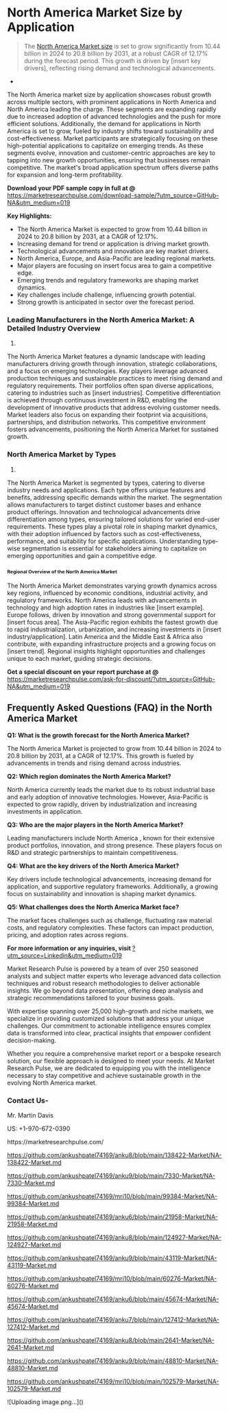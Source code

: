<h1>North America  Market&nbsp;Size by Application</h1><blockquote><p>The <a href="https://marketresearchpulse.com/download-sample/?utm_source=GitHub-NA&amp;utm_medium=019">North America  Market size</a> is set to grow significantly from 10.44 billion in 2024 to 20.8 billion by 2031, at a robust CAGR of 12.17% during the forecast period. This growth is driven by [insert key drivers], reflecting rising demand and technological advancements.</p></blockquote><ul><li></li></ul><p>The North America  market size by application showcases robust growth across multiple sectors, with prominent applications in North America  and North America  leading the charge. These segments are expanding rapidly due to increased adoption of advanced technologies and the push for more efficient solutions. Additionally, the demand for applications in North America  is set to grow, fueled by industry shifts toward sustainability and cost-effectiveness. Market participants are strategically focusing on these high-potential applications to capitalize on emerging trends. As these segments evolve, innovation and customer-centric approaches are key to tapping into new growth opportunities, ensuring that businesses remain competitive. The market's broad application spectrum offers diverse paths for expansion and long-term profitability.</p><p><strong>Download your PDF sample copy in full at @ </strong><a href="https://marketresearchpulse.com/download-sample/?utm_source=GitHub-NA&amp;utm_medium=019">https://marketresearchpulse.com/download-sample/?utm_source=GitHub-NA&amp;utm_medium=019</a></p><p><strong>Key Highlights: </strong></p><ul><li>The North America  Market is expected to grow from 10.44 billion in 2024 to 20.8 billion by 2031, at a CAGR of 12.17%.</li><li>Increasing demand for trend or application is driving market growth.</li><li>Technological advancements and innovation are key market drivers.</li><li>North America, Europe, and Asia-Pacific are leading regional markets.</li><li>Major players are focusing on insert focus area to gain a competitive edge.</li><li>Emerging trends and regulatory frameworks are shaping market dynamics.</li><li>Key challenges include challenge, influencing growth potential.</li><li>Strong growth is anticipated in sector over the forecast period.</li></ul><h3>Leading Manufacturers in the North America  Market: A Detailed Industry Overview</h3><ol><li></li></ol><div class="flex max-w-full flex-col flex-grow"><div class="min-h-8 text-message flex w-full flex-col items-end gap-2 whitespace-normal break-words [.text-message+&amp;]:mt-5" dir="auto" data-message-author-role="assistant" data-message-id="fd8432e4-4910-450d-b182-61b7bfb0a01f" data-message-model-slug="gpt-4o"><div class="flex w-full flex-col gap-1 empty:hidden first:pt-[3px]"><div class="markdown prose w-full break-words dark:prose-invert light"><p>The North America  Market features a dynamic landscape with leading manufacturers driving growth through innovation, strategic collaborations, and a focus on emerging technologies. Key players leverage advanced production techniques and sustainable practices to meet rising demand and regulatory requirements. Their portfolios often span diverse applications, catering to industries such as [insert industries]. Competitive differentiation is achieved through continuous investment in R&amp;D, enabling the development of innovative products that address evolving customer needs. Market leaders also focus on expanding their footprint via acquisitions, partnerships, and distribution networks. This competitive environment fosters advancements, positioning the North America  Market for sustained growth.</p></div></div></div></div><h3>North America  Market by Types</h3><ol><li></li></ol><div class="flex max-w-full flex-col flex-grow"><div class="min-h-8 text-message flex w-full flex-col items-end gap-2 whitespace-normal break-words [.text-message+&amp;]:mt-5" dir="auto" data-message-author-role="assistant" data-message-id="084470be-0bb7-4664-bddf-5156b4f41249" data-message-model-slug="gpt-4o-mini"><div class="flex w-full flex-col gap-1 empty:hidden first:pt-[3px]"><div class="markdown prose w-full break-words dark:prose-invert light"><p>The North America  Market is segmented by types, catering to diverse industry needs and applications. Each type offers unique features and benefits, addressing specific demands within the market. The segmentation allows manufacturers to target distinct customer bases and enhance product offerings. Innovation and technological advancements drive differentiation among types, ensuring tailored solutions for varied end-user requirements. These types play a pivotal role in shaping market dynamics, with their adoption influenced by factors such as cost-effectiveness, performance, and suitability for specific applications. Understanding type-wise segmentation is essential for stakeholders aiming to capitalize on emerging opportunities and gain a competitive edge.</p></div></div></div></div><h3><span style="font-size: 11px;">Regional Overview of the North America  Market</span></h3><div class="flex max-w-full flex-col flex-grow"><div class="min-h-8 text-message flex w-full flex-col items-end gap-2 whitespace-normal break-words [.text-message+&amp;]:mt-5" dir="auto" data-message-author-role="assistant" data-message-id="e9038762-ce64-4e30-91c9-9bd413514231" data-message-model-slug="gpt-4o-mini"><div class="flex w-full flex-col gap-1 empty:hidden first:pt-[3px]"><div class="markdown prose w-full break-words dark:prose-invert light"><p>The North America  Market demonstrates varying growth dynamics across key regions, influenced by economic conditions, industrial activity, and regulatory frameworks. North America leads with advancements in technology and high adoption rates in industries like [insert example]. Europe follows, driven by innovation and strong governmental support for [insert focus area]. The Asia-Pacific region exhibits the fastest growth due to rapid industrialization, urbanization, and increasing investments in [insert industry/application]. Latin America and the Middle East &amp; Africa also contribute, with expanding infrastructure projects and a growing focus on [insert trend]. Regional insights highlight opportunities and challenges unique to each market, guiding strategic decisions.</p></div></div></div></div><p><strong>Get a special discount on your report purchase at @ </strong><a href="https://marketresearchpulse.com/ask-for-discount/?utm_source=GitHub-NA&amp;utm_medium=019">https://marketresearchpulse.com/ask-for-discount/?utm_source=GitHub-NA&amp;utm_medium=019</a></p><h2>Frequently Asked Questions (FAQ) in the North America  Market</h2><p><strong>Q1: What is the growth forecast for the North America  Market?</strong></p><p>The North America  Market is projected to grow from 10.44 billion in 2024 to 20.8 billion by 2031, at a CAGR of 12.17%. This growth is fueled by advancements in trends and rising demand across industries.</p><p><strong>Q2: Which region dominates the North America  Market?</strong></p><p>North America currently leads the market due to its robust industrial base and early adoption of innovative technologies. However, Asia-Pacific is expected to grow rapidly, driven by industrialization and increasing investments in application.</p><p><strong>Q3: Who are the major players in the North America  Market?</strong></p><p>Leading manufacturers include North America , known for their extensive product portfolios, innovation, and strong presence. These players focus on R&amp;D and strategic partnerships to maintain competitiveness.</p><p><strong>Q4: What are the key drivers of the North America  Market?</strong></p><p>Key drivers include technological advancements, increasing demand for application, and supportive regulatory frameworks. Additionally, a growing focus on sustainability and innovation is shaping market dynamics.</p><p><strong>Q5: What challenges does the North America  Market face?</strong></p><p>The market faces challenges such as challenge, fluctuating raw material costs, and regulatory complexities. These factors can impact production, pricing, and adoption rates across regions.</p><p><strong>For more information or any inquiries, visit&nbsp;</strong><a href="?utm_source=Linkedin&utm_medium=019">?utm_source=Linkedin&utm_medium=019</a></p><p>Market Research Pulse is powered by a team of over 250 seasoned analysts and subject matter experts who leverage advanced data collection techniques and robust research methodologies to deliver actionable insights. We go beyond data presentation, offering deep analysis and strategic recommendations tailored to your business goals.</p><p>With expertise spanning over 25,000 high-growth and niche markets, we specialize in providing customized solutions that address your unique challenges. Our commitment to actionable intelligence ensures complex data is transformed into clear, practical insights that empower confident decision-making.</p><p>Whether you require a comprehensive market report or a bespoke research solution, our flexible approach is designed to meet your needs. At Market Research Pulse, we are dedicated to equipping you with the intelligence necessary to stay competitive and achieve sustainable growth in the evolving North America  market.</p><h3><strong>Contact Us-</strong></h3><p>Mr. Martin Davis</p><p>US: +1-970-672-0390</p><p>https://marketresearchpulse.com/</p><p><a href="https://github.com/ankushpatel74169/anku8/blob/main/138422-Market/NA-138422-Market.md">https://github.com/ankushpatel74169/anku8/blob/main/138422-Market/NA-138422-Market.md</a></p><p><a href="https://github.com/ankushpatel74169/anku9/blob/main/7330-Market/NA-7330-Market.md">https://github.com/ankushpatel74169/anku9/blob/main/7330-Market/NA-7330-Market.md</a></p><p><a href="https://github.com/ankushpatel74169/mri10/blob/main/99384-Market/NA-99384-Market.md">https://github.com/ankushpatel74169/mri10/blob/main/99384-Market/NA-99384-Market.md</a></p><p><a href="https://github.com/ankushpatel74169/anku6/blob/main/21958-Market/NA-21958-Market.md">https://github.com/ankushpatel74169/anku6/blob/main/21958-Market/NA-21958-Market.md</a></p><p><a href="https://github.com/ankushpatel74169/anku8/blob/main/124927-Market/NA-124927-Market.md">https://github.com/ankushpatel74169/anku8/blob/main/124927-Market/NA-124927-Market.md</a></p><p><a href="https://github.com/ankushpatel74169/anku9/blob/main/43119-Market/NA-43119-Market.md">https://github.com/ankushpatel74169/anku9/blob/main/43119-Market/NA-43119-Market.md</a></p><p><a href="https://github.com/ankushpatel74169/mri10/blob/main/60276-Market/NA-60276-Market.md">https://github.com/ankushpatel74169/mri10/blob/main/60276-Market/NA-60276-Market.md</a></p><p><a href="https://github.com/ankushpatel74169/anku6/blob/main/45674-Market/NA-45674-Market.md">https://github.com/ankushpatel74169/anku6/blob/main/45674-Market/NA-45674-Market.md</a></p><p><a href="https://github.com/ankushpatel74169/anku7/blob/main/127412-Market/NA-127412-Market.md">https://github.com/ankushpatel74169/anku7/blob/main/127412-Market/NA-127412-Market.md</a></p><p><a href="https://github.com/ankushpatel74169/anku8/blob/main/2641-Market/NA-2641-Market.md">https://github.com/ankushpatel74169/anku8/blob/main/2641-Market/NA-2641-Market.md</a></p><p><a href="https://github.com/ankushpatel74169/anku9/blob/main/48810-Market/NA-48810-Market.md">https://github.com/ankushpatel74169/anku9/blob/main/48810-Market/NA-48810-Market.md</a></p><p><a href="https://github.com/ankushpatel74169/mri10/blob/main/102579-Market/NA-102579-Market.md">https://github.com/ankushpatel74169/mri10/blob/main/102579-Market/NA-102579-Market.md</a></p>
![Uploading image.png…]()
